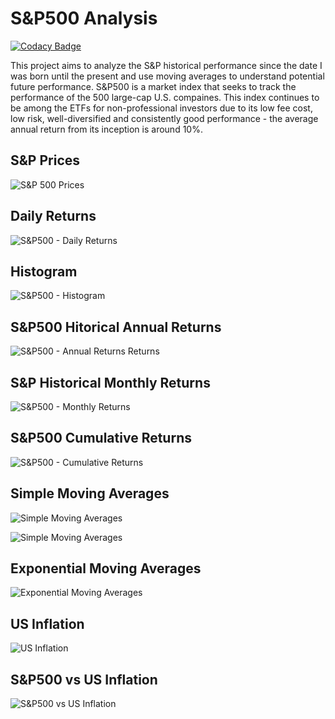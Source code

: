# S&P500 Analysis

<!Add Codacy Badge!>

[![Codacy Badge](https://api.codacy.com/project/badge/Grade/fa79c0192b04483d94d63c1e3afed5aa)](https://www.codacy.com/manual/tmcbrigido/s-p500?utm_source=github.com&amp;utm_medium=referral&amp;utm_content=tmcbrigido/s-p500&amp;utm_campaign=Badge_Grade)

This project aims to analyze the S&P historical performance since the date I was born until the present and use moving averages to understand potential future performance. S&P500 is a market index that seeks to track the performance of the 500 large-cap U.S. compaines. This index continues to be among the ETFs for non-professional investors due to its low fee cost, low risk, well-diversified and consistently good performance - the average annual return from its inception is around 10%.

## S&P Prices

![S&P 500 Prices](images/prices.png)

## Daily Returns

![S&P500 - Daily Returns](images/daily_returns.png)

## Histogram

![S&P500 - Histogram](/images/histogram.png)

## S&P500 Hitorical Annual Returns

![S&P500 - Annual Returns Returns](/images/annual_returns.png)

## S&P Historical Monthly Returns

![S&P500 - Monthly Returns](/images/monthly_returns.png)

## S&P500 Cumulative Returns

![S&P500 - Cumulative Returns](/images/cumulative_returns.png)

## Simple Moving Averages

![Simple Moving Averages](/images/sma.png)

![Simple Moving Averages](/images/sma_2017.png)

## Exponential Moving Averages

![Exponential Moving Averages](/images/exponential.png)

## US Inflation

![US Inflation](/images/inflation.png)

## S&P500 vs US Inflation

![S&P500 vs US Inflation](/images/sp_inflation.png)